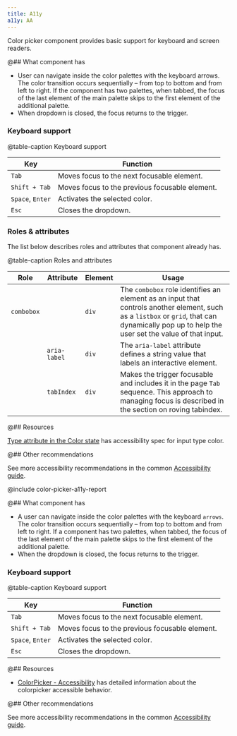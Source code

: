 ```yaml
---
title: A11y
a11y: AA
---
```


Color picker component provides basic support for keyboard and screen readers.

@## What component has

- User can navigate inside the color palettes with the keyboard arrows. The color transition occurs sequentially – from top to bottom and from left to right. If the component has two palettes, when tabbed, the focus of the last element of the main palette skips to the first element of the additional palette.
- When dropdown is closed, the focus returns to the trigger.

### Keyboard support

@table-caption Keyboard support

| Key              | Function                                       |
| ---------------- | ---------------------------------------------- |
| `Tab`            | Moves focus to the next focusable element.     |
| `Shift + Tab`    | Moves focus to the previous focusable element. |
| `Space`, `Enter` | Activates the selected color.                  |
| `Esc`            | Closes the dropdown.                           |

### Roles & attributes

The list below describes roles and attributes that component already has.

@table-caption Roles and attributes

| Role | Attribute    | Element | Usage                                                                                                                                                   |
| ---- | ------------ | ------- | ------------------------------------------------------------------------------------------------------------------------------------------------------- |
| `combobox` |        | `div`   | The `combobox` role identifies an element as an input that controls another element, such as a `listbox` or `grid`, that can dynamically pop up to help the user set the value of that input. |
|      | `aria-label` | `div`   | The `aria-label` attribute defines a string value that labels an interactive element.                                                                   |
|      | `tabIndex`   | `div`   | Makes the trigger focusable and includes it in the page `Tab` sequence. This approach to managing focus is described in the section on roving tabindex. |

@## Resources

[Type attribute in the Color state](https://w3c.github.io/html-aam/#el-input-color) has accessibility spec for input type color.

@## Other recommendations

See more accessibility recommendations in the common [Accessibility guide](/core-principles/a11y/).

@include color-picker-a11y-report

@## What component has

- A user can navigate inside the color palettes with the keyboard `arrows`. The color transition occurs sequentially – from top to bottom and from left to right. If a component has two palettes, when tabbed, the focus of the last element of the main palette skips to the first element of the additional palette.
- When the dropdown is closed, the focus returns to the trigger.

### Keyboard support

@table-caption Keyboard support

| Key              | Function                                       |
| ---------------- | ---------------------------------------------- |
| `Tab`            | Moves focus to the next focusable element.     |
| `Shift + Tab`    | Moves focus to the previous focusable element. |
| `Space`, `Enter` | Activates the selected color.                  |
| `Esc`            | Closes the dropdown.                           |

@## Resources

- [ColorPicker - Accessibility](https://www.htmlelements.com/docs/colorpicker-accessibility/) has detailed information about the colorpicker accessible behavior.

@## Other recommendations

See more accessibility recommendations in the common [Accessibility guide](/core-principles/a11y/).
